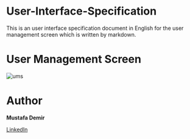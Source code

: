 # User-Interface-Specification
This is an user interface specification document in English for the user management screen which is written by markdown.


# User Management Screen

![ums](https://lists.office.com/Images/969df1bb-97b6-44ef-9108-dc18a5fd96c2/298428f6-6729-4501-a9de-dcaf554877fe/T3L0G2MKUPU8GQUY8YHP00Z9RB/c2f1cb7e-5022-433a-93a2-1ac0b6ec1015)

# Author

**Mustafa Demir**


[LinkedIn](https://www.linkedin.com/in/mustafa8demir/)
